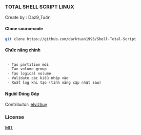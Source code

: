 ### TOTAL SHELL SCRIPT LINUX

Create by : Daz9_Tu4n

#### Clone sourcecode

```bash
git clone https://github.com/darktuan1993/Shell-Total-Script
```

#### Chức năng chính

```python

 - Tạo partition mới
 - Tạo volume group
 - Tạo logical volume
 - Validate các kiểu nhập vào
 - Xuất log khi tạo (tính năng cập nhật sau)

```

#### Người Đóng Góp

Contributor: [elvizhuy ](https://github.com/elvizhuy)

### License

[MIT](https://choosealicense.com/licenses/mit/)
